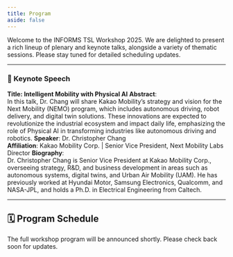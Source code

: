 ```yaml
---
title: Program
aside: false
---
```


Welcome to the INFORMS TSL Workshop 2025.
We are delighted to present a rich lineup of plenary and keynote talks, alongside a variety of thematic sessions. Please stay tuned for detailed scheduling updates.

---

### 📌 Keynote Speech

**Title: Intelligent Mobility with Physical AI**
**Abstract**:  
In this talk, Dr. Chang will share Kakao Mobility’s strategy and vision for the Next Mobility (NEMO) program, which includes autonomous driving, robot delivery, and digital twin solutions. These innovations are expected to revolutionize the industrial ecosystem and impact daily life, emphasizing the role of Physical AI in transforming industries like autonomous driving and robotics.
**Speaker**: Dr. Christopher Chang  
**Affiliation**: Kakao Mobility Corp. | Senior Vice President, Next Mobility Labs Director
**Biography**:  
Dr. Christopher Chang is Senior Vice President at Kakao Mobility Corp., overseeing strategy, R&D, and business development in areas such as autonomous systems, digital twins, and Urban Air Mobility (UAM). He has previously worked at Hyundai Motor, Samsung Electronics, Qualcomm, and NASA-JPL, and holds a Ph.D. in Electrical Engineering from Caltech.


---

## 🗓️ Program Schedule

The full workshop program will be announced shortly. Please check back soon for updates.
